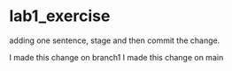 # lab1_exercise
adding one sentence, stage and then commit the change.

I made this change on branch1
I made this change on main